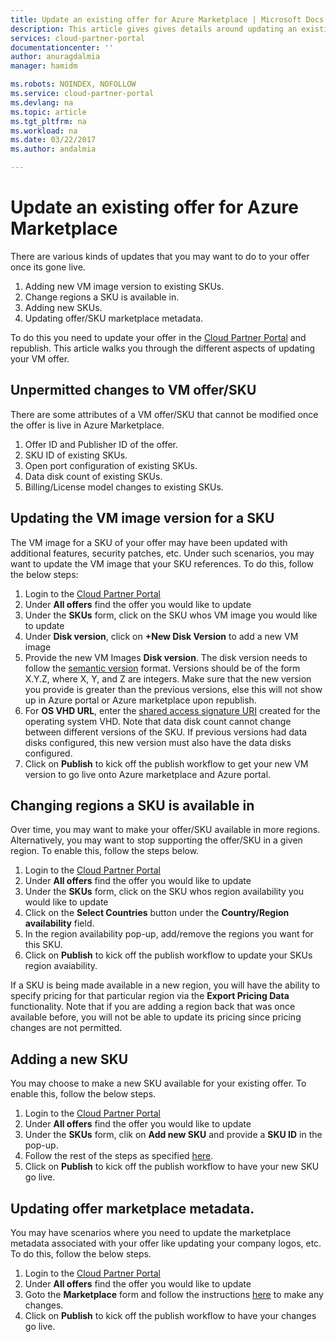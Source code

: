 ```yaml
---
title: Update an existing offer for Azure Marketplace | Microsoft Docs
description: This article gives gives details around updating an existing offer via the cloud partner portal
services: cloud-partner-portal
documentationcenter: ''
author: anuragdalmia
manager: hamidm

ms.robots: NOINDEX, NOFOLLOW
ms.service: cloud-partner-portal
ms.devlang: na
ms.topic: article
ms.tgt_pltfrm: na
ms.workload: na
ms.date: 03/22/2017
ms.author: andalmia

---
```

# Update an existing offer for Azure Marketplace
There are various kinds of updates that you may want to do to your offer once its gone live.

1. Adding new VM image version to existing SKUs.
1. Change regions a SKU is available in. 
1. Adding new SKUs. 
1. Updating offer/SKU marketplace metadata.

To do this you need to update your offer in the [Cloud Partner Portal](https://cloudpartner.azure.com/) and republish. This article walks you through the different aspects of updating your VM offer.

## Unpermitted changes to VM offer/SKU
There are some attributes of a VM offer/SKU that cannot be modified once the offer is live in Azure Marketplace.
1. Offer ID and Publisher ID of the offer.
2. SKU ID of existing SKUs.
3. Open port configuration of existing SKUs.
4. Data disk count of existing SKUs.
5. Billing/License model changes to existing SKUs.

## Updating the VM image version for a SKU
The VM image for a SKU of your offer may have been updated with additional features, security patches, etc. Under such scenarios, you may want to update the VM image that your SKU references. To do this, follow the below steps:
1. Login to the [Cloud Partner Portal](https://cloudpartner.azure.com/)
2. Under **All offers** find the offer you would like to update
3. Under the **SKUs** form, click on the SKU whos VM image you would like to update
4. Under **Disk version**, click on **+New Disk Version** to add a new VM image
5. Provide the new VM Images **Disk version**. The disk version needs to follow the [semantic version](http://semver.org/) format. Versions should be of the form X.Y.Z, where X, Y, and Z are integers. Make sure that the new version you provide is greater than the previous versions, else this will not show up in Azure portal or Azure marketplace upon republish.
6. For **OS VHD URL**, enter the [shared access signature URI](../../marketplace-publishing/marketplace-publishing-vm-image-creation.md#52-get-the-shared-access-signature-uri-for-your-vm-images) created for the operating system VHD. Note that data disk count cannot change between different versions of the SKU. If previous versions had data disks configured, this new version must also have the data disks configured. 
7. Click on **Publish** to kick off the publish workflow to get your new VM version to go live onto Azure marketplace and Azure portal. 

## Changing regions a SKU is available in
Over time, you may want to make your offer/SKU available in more regions. Alternatively, you may want to stop supporting the offer/SKU in a given region. To enable this, follow the steps below.

1. Login to the [Cloud Partner Portal](https://cloudpartner.azure.com/)
2. Under **All offers** find the offer you would like to update
3. Under the **SKUs** form, click on the SKU whos region availability you would like to update
4. Click on the **Select Countries** button under the **Country/Region availability** field. 
5. In the region availability pop-up, add/remove the regions you want for this SKU.
6. Click on **Publish** to kick off the publish workflow to update your SKUs region avaiability. 

If a SKU is being made available in a new region, you will have the ability to specify pricing for that particular region via the **Export Pricing Data** functionality. Note that if you are adding a region back that was once available before, you will not be able to update its pricing since pricing changes are not permitted. 

## Adding a new SKU
You may choose to make a new SKU available for your existing offer. To enable this, follow the below steps.

1. Login to the [Cloud Partner Portal](https://cloudpartner.azure.com/)
2. Under **All offers** find the offer you would like to update
3. Under the **SKUs** form, clik on **Add new SKU** and provide a **SKU ID** in the pop-up. 
4. Follow the rest of the steps as specified [here](../../cloud-partner-portal/cloud-partner-portal-publish-virtual-machine.md).
6. Click on **Publish** to kick off the publish workflow to have your new SKU go live.

## Updating offer marketplace metadata.
You may have scenarios where you need to update the marketplace metadata associated with your offer like updating your company logos, etc. To do this, follow the below steps.

1. Login to the [Cloud Partner Portal](https://cloudpartner.azure.com/)
2. Under **All offers** find the offer you would like to update
3. Goto the **Marketplace** form and follow the instructions [here](../../cloud-partner-portal/cloud-partner-portal-publish-virtual-machine.md) to make any changes. 
4. Click on **Publish** to kick off the publish workflow to have your changes go live.

